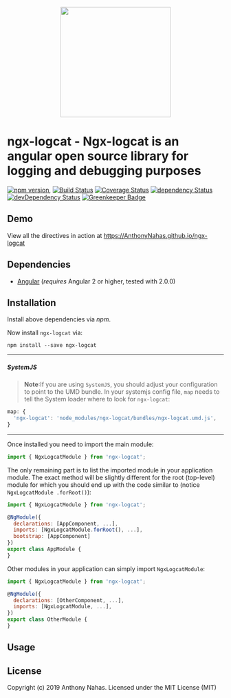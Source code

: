 <p align="center">
  <img height="256px" width="256px" style="text-align: center;" src="https://cdn.rawgit.com/AnthonyNahas/ngx-logcat/master/demo/src/assets/logo.svg">
</p>

# ngx-logcat - Ngx-logcat is an angular open source library for logging and debugging purposes

[![npm version](https://badge.fury.io/js/ngx-logcat.svg)](https://badge.fury.io/js/ngx-logcat),
[![Build Status](https://travis-ci.org/AnthonyNahas/ngx-logcat.svg?branch=master)](https://travis-ci.org/AnthonyNahas/ngx-logcat)
[![Coverage Status](https://coveralls.io/repos/github/AnthonyNahas/ngx-logcat/badge.svg?branch=master)](https://coveralls.io/github/AnthonyNahas/ngx-logcat?branch=master)
[![dependency Status](https://david-dm.org/AnthonyNahas/ngx-logcat/status.svg)](https://david-dm.org/AnthonyNahas/ngx-logcat)
[![devDependency Status](https://david-dm.org/AnthonyNahas/ngx-logcat/dev-status.svg?branch=master)](https://david-dm.org/AnthonyNahas/ngx-logcat#info=devDependencies)
[![Greenkeeper Badge](https://badges.greenkeeper.io/AnthonyNahas/ngx-logcat.svg)](https://greenkeeper.io/)

## Demo

View all the directives in action at https://AnthonyNahas.github.io/ngx-logcat

## Dependencies
* [Angular](https://angular.io) (*requires* Angular 2 or higher, tested with 2.0.0)

## Installation
Install above dependencies via *npm*. 

Now install `ngx-logcat` via:
```shell
npm install --save ngx-logcat
```

---
##### SystemJS
>**Note**:If you are using `SystemJS`, you should adjust your configuration to point to the UMD bundle.
In your systemjs config file, `map` needs to tell the System loader where to look for `ngx-logcat`:
```js
map: {
  'ngx-logcat': 'node_modules/ngx-logcat/bundles/ngx-logcat.umd.js',
}
```
---

Once installed you need to import the main module:
```js
import { NgxLogcatModule } from 'ngx-logcat';
```
The only remaining part is to list the imported module in your application module. The exact method will be slightly
different for the root (top-level) module for which you should end up with the code similar to (notice ` NgxLogcatModule .forRoot()`):
```js
import { NgxLogcatModule } from 'ngx-logcat';

@NgModule({
  declarations: [AppComponent, ...],
  imports: [NgxLogcatModule.forRoot(), ...],  
  bootstrap: [AppComponent]
})
export class AppModule {
}
```

Other modules in your application can simply import ` NgxLogcatModule `:

```js
import { NgxLogcatModule } from 'ngx-logcat';

@NgModule({
  declarations: [OtherComponent, ...],
  imports: [NgxLogcatModule, ...], 
})
export class OtherModule {
}
```

## Usage



## License

Copyright (c) 2019 Anthony Nahas. Licensed under the MIT License (MIT)

